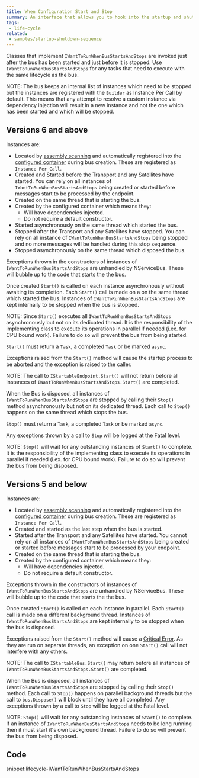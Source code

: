 ```yaml
---
title: When Configuration Start and Stop
summary: An interface that allows you to hook into the startup and shutdown sequence of NServiceBus
tags:
 - life-cycle
related:
 - samples/startup-shutdown-sequence
---
```


Classes that implement `IWantToRunWhenBusStartsAndStops` are invoked just after the bus has been started and just before it is stopped. Use `IWantToRunWhenBusStartsAndStops` for any tasks that need to execute with the same lifecycle as the bus.

NOTE: The bus keeps an internal list of instances which need to be stopped but the instances are registered with the `Builder` as Instance Per Call by default. This means that any attempt to resolve a custom instance via dependency injection will result in a new instance and not the one which has been started and which will be stopped.


## Versions 6 and above

Instances are:

* Located by [assembly scanning](/nservicebus/hosting/assembly-scanning.md) and automatically registered into the [configured container](/nservicebus/containers/) during bus creation. These are registered as `Instance Per Call`.
* Created and Started before the Transport and any Satellites have started. You can rely on all instances of `IWantToRunWhenBusStartsAndStops` being created or started before messages start to be processed by the endpoint.
* Created on the same thread that is starting the bus.
* Created by the configured container which means they:
  * Will have dependencies injected.
  * Do not require a default constructor.
* Started asynchronously on the same thread which started the bus.
* Stopped after the Transport and any Satellites have stopped. You can rely on all instance of `IWantToRunWhenBusStartsAndStops` being stopped and no more messages will be handled during this stop sequence.
* Stopped asynchronously on the same thread which disposed the bus.

Exceptions thrown in the constructors of instances of `IWantToRunWhenBusStartsAndStops` are unhandled by NServiceBus. These will bubble up to the code that starts the the bus.

Once created `Start()` is called on each instance asynchronously without awaiting its completion. Each `Start()` call is made on a on the same thread which started the bus. Instances of `IWantToRunWhenBusStartsAndStops` are kept internally to be stopped when the bus is stopped.

NOTE: Since `Start()` executes all `IWantToRunWhenBusStartsAndStops` asynchronously but not on its dedicated thread. It is the responsibility of the implementing class to execute its operations in parallel if needed (i.ex. for CPU bound work). Failure to do so will prevent the bus from being started.

`Start()` must return a `Task`, a completed `Task` or be marked `async`.

Exceptions raised from the `Start()` method will cause the startup process to be aborted and the exception is raised to the caller.

NOTE: The call to `IStartableEndpoint.Start()` will not return before all instances of `IWantToRunWhenBusStartsAndStops.Start()` are completed.

When the Bus is disposed, all instances of `IWantToRunWhenBusStartsAndStops` are stopped by calling their `Stop()` method asynchronously but not on its dedicated thread. Each call to `Stop()` happens on the same thread which stops the bus. 

`Stop()` must return a `Task`, a completed `Task` or be marked `async`.

Any exceptions thrown by a call to `Stop` will be logged at the Fatal level.

NOTE: `Stop()` will wait for any outstanding instances of `Start()` to complete. It is the responsibility of the implementing class to execute its operations in parallel if needed (i.ex. for CPU bound work). Failure to do so will prevent the bus from being disposed.

## Versions 5 and below

Instances are:

* Located by [assembly scanning](/nservicebus/hosting/assembly-scanning.md) and automatically registered into the [configured container](/nservicebus/containers/) during bus creation. These are registered as `Instance Per Call`.
* Created and started as the last step when the bus is started.
* Started after the Transport and any Satellites have started. You cannot rely on all instances of `IWantToRunWhenBusStartsAndStops` being created or started before messages start to be processed by your endpoint.
* Created on the same thread that is starting the bus.
* Created by the configured container which means they:
  * Will have dependencies injected.
  * Do not require a default constructor.

Exceptions thrown in the constructors of instances of `IWantToRunWhenBusStartsAndStops` are unhandled by NServiceBus. These will bubble up to the code that starts the the bus.

Once created `Start()` is called on each instance in parallel. Each `Start()` call is made on a different background thread. Instances of `IWantToRunWhenBusStartsAndStops` are kept internally to be stopped when the bus is disposed.

Exceptions raised from the `Start()` method will cause a [Critical Error](/nservicebus/hosting/critical-errors.md). As they are run on separate threads, an exception on one `Start()` call will not interfere with any others.

NOTE: The call to `IStartableBus.Start()` may return before all instances of `IWantToRunWhenBusStartsAndStops.Start()` are completed.

When the Bus is disposed, all instances of `IWantToRunWhenBusStartsAndStops` are stopped by calling their `Stop()` method. Each call to `Stop()` happens on parallel background threads but the call to `bus.Dispose()` will block until they have all completed. Any exceptions thrown by a call to `Stop` will be logged at the Fatal level.

NOTE: `Stop()` will wait for any outstanding instances of `Start()` to complete. If an instance of `IWantToRunWhenBusStartsAndStops` needs to be long running then it must start it's own background thread. Failure to do so will prevent the bus from being disposed.


## Code

snippet:lifecycle-IWantToRunWhenBusStartsAndStops
